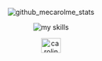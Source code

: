 <div align="center">
  
![github_mecarolme_stats](https://github-readme-stats.vercel.app/api?username=mecarolme&count_private=true&hide_border=true&cache_seconds=86400&theme=omni)

![my skills](https://skillicons.dev/icons?i=html,css,js,ts,discord,vscode,vue,java,bootstrap,tailwind,figma,nodejs&perline=6)

<a href="https://www.linkedin.com/in/cmnascimento/" target="_blank"><img src="https://raw.githubusercontent.com/rahuldkjain/github-profile-readme-generator/master/src/images/icons/Social/linked-in-alt.svg" target="_blank" alt="caroline medeiros" height="30" width="40"></a>
</div>
